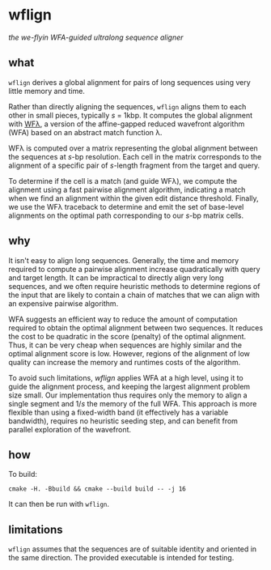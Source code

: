 # wflign

_the we-flyin WFA-guided ultralong sequence aligner_

## what

`wflign` derives a global alignment for pairs of long sequences using very little memory and time.

Rather than directly aligning the sequences, `wflign` aligns them to each other in small pieces, typically _s_ = 1kbp.
It computes the global alignment with [WFλ](https://github.com/ekg/wflambda), a version of the affine-gapped reduced wavefront algorithm (WFA) based on an abstract match function λ.

WFλ is computed over a matrix representing the global alignment between the sequences at _s_-bp resolution.
Each cell in the matrix corresponds to the alignment of a specific pair of _s_-length fragment from the target and query.

To determine if the cell is a match (and guide WFλ), we compute the alignment using a fast pairwise alignment algorithm, indicating a match when we find an alignment within the given edit distance threshold.
Finally, we use the WFλ traceback to determine and emit the set of base-level alignments on the optimal path corresponding to our _s_-bp matrix cells.

## why

It isn't easy to align long sequences.
Generally, the time and memory required to compute a pairwise alignment increase quadratically with query and target length.
It can be impractical to directly align very long sequences, and we often require heuristic methods to determine regions of the input that are likely to contain a chain of matches that we can align with an expensive pairwise algorithm.

WFA suggests an efficient way to reduce the amount of computation required to obtain the optimal alignment between two sequences.
It reduces the cost to be quadratic in the score (penalty) of the optimal alignment.
Thus, it can be very cheap when sequences are highly similar and the optimal alignment score is low.
However, regions of the alignment of low quality can increase the memory and runtimes costs of the algorithm.

To avoid such limitations, _wflign_ applies WFA at a high level, using it to guide the alignment process, and keeping the largest alignment problem size small.
Our implementation thus requires only the memory to align a single segment and 1/_s_ the memory of the full WFA.
This approach is more flexible than using a fixed-width band (it effectively has a variable bandwidth), requires no heuristic seeding step, and can benefit from parallel exploration of the wavefront.

## how

To build:

```
cmake -H. -Bbuild && cmake --build build -- -j 16
```

It can then be run with `wflign`.

## limitations

`wflign` assumes that the sequences are of suitable identity and oriented in the same direction.
The provided executable is intended for testing.
